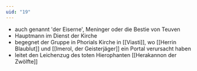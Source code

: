 ```yaml
---
uid: "19"
---
```

- auch genannt 'der Eiserne', Meninger oder die Bestie von Teuven
- Hauptmann im Dienst der Kirche
- begegnet der Gruppe in Phorials Kirche in [[Viasti]], wo [[Herrin Blaublut]] und [[Imerol, der Geisterjäger]] ein Portal verursacht haben 
- leitet den Leichenzug des toten Hierophanten [[Herakannon der Zwölfte]]